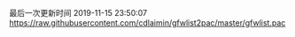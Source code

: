 最后一次更新时间 2019-11-15 23:50:07
https://raw.githubusercontent.com/cdlaimin/gfwlist2pac/master/gfwlist.pac


